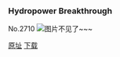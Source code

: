 ### Hydropower Breakthrough
No.2710
![图片不见了~~~](https://imgs.xkcd.com/comics/hydropower_breakthrough.png)

[原址](https://xkcd.com//2710) [下载](https://imgs.xkcd.com/comics/hydropower_breakthrough.png)

